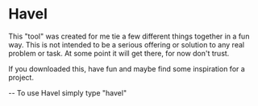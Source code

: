 # Havel
This "tool" was created for me tie a few different things together in a fun way. This is not intended to be a serious offering or solution to any real problem or task.
At some point it will get there, for now don't trust.

If you downloaded this, have fun and maybe find some inspiration for a project.

--
To use Havel simply type "havel"